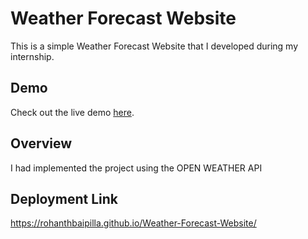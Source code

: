 # Weather Forecast Website

This is a simple Weather Forecast Website that I developed during my internship.

## Demo

Check out the live demo [here](https://rohanthbaipilla.github.io/Weather-Forecast-Website/).

## Overview

I had implemented the project using the OPEN WEATHER API

## Deployment Link

https://rohanthbaipilla.github.io/Weather-Forecast-Website/
